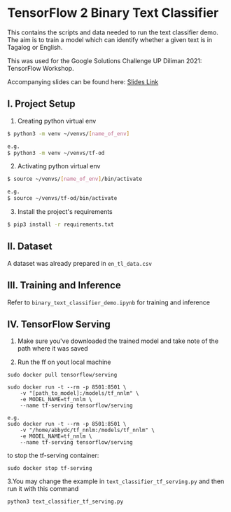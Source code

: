 # TensorFlow 2 Binary Text Classifier
This contains the scripts and data needed to run the text classifier demo. The aim is to train a model which can identify whether a given text is in Tagalog or English.

This was used for the Google Solutions Challenge UP Diliman 2021: TensorFlow Workshop.

Accompanying slides can be found here: [Slides Link](https://drive.google.com/file/d/1JiIHx35AXcpvhUgveyR6fbCtpDezI7Ph/view?usp=sharing)

## I. Project Setup

1. Creating python virtual env

```bash
$ python3 -m venv ~/venvs/[name_of_env]

e.g.
$ python3 -m venv ~/venvs/tf-od
```
2. Activating python virtual env

```bash
$ source ~/venvs/[name_of_env]/bin/activate

e.g.
$ source ~/venvs/tf-od/bin/activate
```

3. Install the project's requirements

```bash
$ pip3 install -r requirements.txt
```


## II. Dataset

A dataset was already prepared in `en_tl_data.csv`

## III. Training and Inference

Refer to `binary_text_classifier_demo.ipynb` for training and inference

## IV. TensorFlow Serving

1. Make sure you've downloaded the trained model and take note of the path where it was saved

2. Run the ff on yout local machine

```
sudo docker pull tensorflow/serving
```
```
sudo docker run -t --rm -p 8501:8501 \
	-v "[path_to_model]:/models/tf_nnlm" \
	-e MODEL_NAME=tf_nnlm \
	--name tf-serving tensorflow/serving

e.g.
sudo docker run -t --rm -p 8501:8501 \
	-v "/home/abbydc/tf_nnlm:/models/tf_nnlm" \
	-e MODEL_NAME=tf_nnlm \
	--name tf-serving tensorflow/serving
```

to stop the tf-serving container:
```
sudo docker stop tf-serving
```

3.You may change the example in `text_classifier_tf_serving.py` and then run it with this command

```
python3 text_classifier_tf_serving.py
```